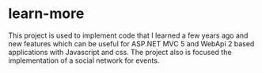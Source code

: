 # learn-more

This project is used to implement code that I learned a few years ago and new features which can be useful for ASP.NET MVC 5 and WebApi 2 based applications with Javascript and css. The project also is focused the implementation of a social network for events.


